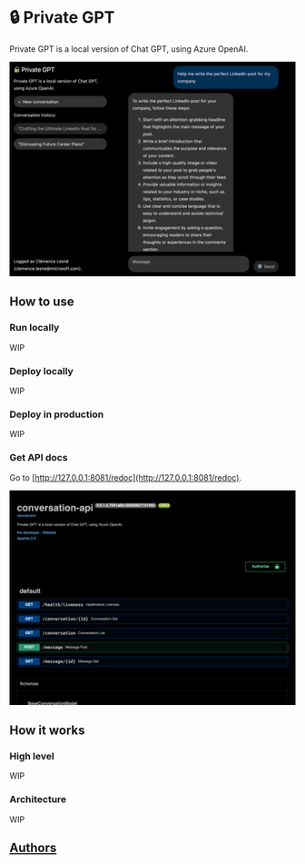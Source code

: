 # 🔒 Private GPT

Private GPT is a local version of Chat GPT, using Azure OpenAI.

![Application screenshot](docs/main.png)

## How to use

### Run locally

WIP

### Deploy locally

WIP

### Deploy in production

WIP

### Get API docs

Go to [http://127.0.0.1:8081/redoc](http://127.0.0.1:8081/redoc).

![Documentation endpoint](docs/doc.png)

## How it works

### High level

WIP

### Architecture

WIP

## [Authors](./AUTHORS.md)
